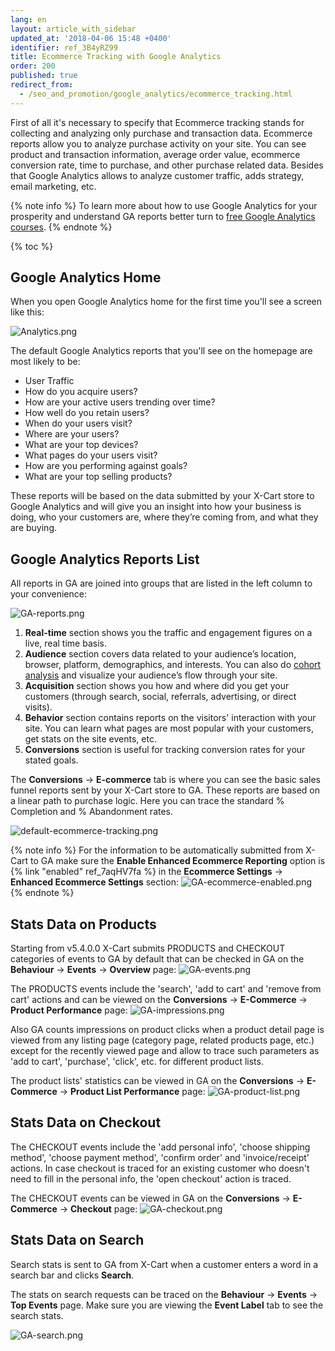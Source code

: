 ```yaml
---
lang: en
layout: article_with_sidebar
updated_at: '2018-04-06 15:48 +0400'
identifier: ref_3B4yRZ99
title: Ecommerce Tracking with Google Analytics
order: 200
published: true
redirect_from:
  - /seo_and_promotion/google_analytics/ecommerce_tracking.html
---
```

First of all it's necessary to specify that Ecommerce tracking stands for collecting and analyzing only purchase and transaction data. Ecommerce reports allow you to analyze purchase activity on your site. You can see product and transaction information, average order value, ecommerce conversion rate, time to purchase, and other purchase related data. Besides that Google Analytics allows to analyze customer traffic, adds strategy, email marketing, etc. 

{% note info %}
To learn more about how to use Google Analytics for your prosperity and understand GA reports better turn to [free Google Analytics courses](https://analytics.google.com/analytics/academy/ "Ecommerce Tracking with Google Analytics"). 
{% endnote %}

{% toc %}

## Google Analytics Home

When you open Google Analytics home for the first time you'll see a screen like this:

![Analytics.png]({{site.baseurl}}/attachments/ref_3B4yRZ99/Analytics.png)

The default Google Analytics reports that you'll see on the homepage are most likely to be:
* User Traffic 
* How do you acquire users?
* How are your active users trending over time?
* How well do you retain users?
* When do your users visit?
* Where are your users?
* What are your top devices?
* What pages do your users visit?
* How are you performing against goals?
* What are your top selling products?

These reports will be based on the data submitted by your X-Cart store to Google Analytics and will give you an insight into how your business is doing, who your customers are, where they’re coming from, and what they are buying.

## Google Analytics Reports List

All reports in GA are joined into groups that are listed in the left column to your convenience: 

![GA-reports.png]({{site.baseurl}}/attachments/ref_3B4yRZ99/GA-reports.png)

1. **Real-time** section shows you the traffic and engagement figures on a live, real time basis.
2. **Audience** section covers data related to your audience’s location, browser, platform, demographics, and interests. You can also do [cohort analysis](https://support.google.com/analytics/answer/6158745?hl=en "Ecommerce Tracking with Google Analytics") and visualize your audience’s flow through your site.
3. **Acquisition** section shows you how and where did you get your customers (through search, social, referrals, advertising, or direct visits).
4. **Behavior** section contains reports on the visitors' interaction with your site. You can learn what pages are most popular with your customers, get stats on the site events, etc.
5. **Conversions** section is useful for tracking conversion rates for your stated goals. 
  
  The **Conversions** -> **E-commerce** tab is where you can see the basic sales funnel reports sent by your X-Cart store to GA. These reports are based on a linear path to purchase logic. Here you can trace the standard % Completion and % Abandonment rates.
  
  ![default-ecommerce-tracking.png]({{site.baseurl}}/attachments/ref_3B4yRZ99/default-ecommerce-tracking.png)
   
   {% note info %}
   For the information to be automatically submitted from X-Cart to GA make sure the **Enable Enhanced Ecommerce Reporting** option is {% link "enabled" ref_7aqHV7fa %} in the **Ecommerce Settings** -> **Enhanced Ecommerce Settings** section:
   ![GA-ecommerce-enabled.png]({{site.baseurl}}/attachments/ref_3B4yRZ99/GA-ecommerce-enabled.png)
   {% endnote %}

## Stats Data on Products

Starting from v5.4.0.0 X-Cart submits PRODUCTS and CHECKOUT categories of events to GA by default that can be checked in GA on the **Behaviour** -> **Events** -> **Overview** page: 
![GA-events.png]({{site.baseurl}}/attachments/ref_3B4yRZ99/GA-events.png)

The PRODUCTS events include the 'search', 'add to cart' and 'remove from cart' actions and can be viewed on the **Conversions** -> **E-Commerce** -> **Product Performance** page:
![GA-impressions.png]({{site.baseurl}}/attachments/ref_3B4yRZ99/GA-impressions.png)

Also GA counts impressions on product clicks when a product detail page is viewed from any listing page (category page, related products page, etc.) except for the recently viewed page and allow to trace such parameters as 'add to cart', 'purchase', 'click', etc. for different product lists.

The product lists' statistics can be viewed in GA on the **Conversions** -> **E-Commerce** -> **Product List Performance** page:
![GA-product-list.png]({{site.baseurl}}/attachments/ref_3B4yRZ99/GA-product-list.png)

## Stats Data on Checkout

The CHECKOUT events include the 'add personal info', 'choose shipping method', 'choose payment method', 'confirm order' and 'invoice/receipt' actions. In case checkout is traced for an existing customer who doesn't need to fill in the personal info, the 'open checkout' action is traced. 

The CHECKOUT events can be viewed in GA on the **Conversions** -> **E-Commerce** -> **Checkout** page:
![GA-checkout.png]({{site.baseurl}}/attachments/ref_3B4yRZ99/GA-checkout.png)

## Stats Data on Search

Search stats is sent to GA from X-Cart when a customer enters a word in a search bar and clicks **Search**.

The stats on search requests can be traced on the  **Behaviour** -> **Events** -> **Top Events** page. Make sure you are viewing the **Event Label** tab to see the search stats.

![GA-search.png]({{site.baseurl}}/attachments/ref_3B4yRZ99/GA-search.png)

